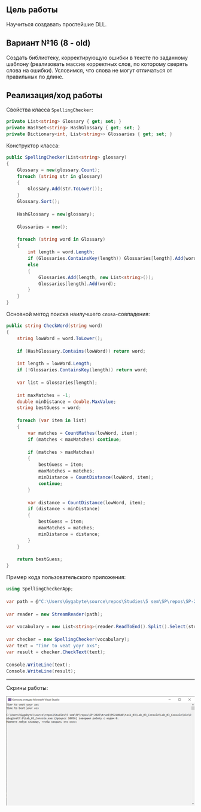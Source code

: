 ## Цель работы
Научиться создавать простейшие DLL.
## Вариант №16 (8 - old)
Создать библиотеку, корректирующую ошибки в тексте по заданному шаблону (реализовать массив корректных слов, по которому сверять слова на ошибки). Условимся, что слова не могут отличаться от правильных по длине.
## Реализация/ход работы
Свойства класса `SpellingChecker`:
```C#
private List<string> Glossary { get; set; }
private HashSet<string> HashGlossary { get; set; }
private Dictionary<int, List<string>> Glossaries { get; set; }
```
Конструктор класса:
```C#
public SpellingChecker(List<string> glossary)
{
    Glossary = new(glossary.Count);
    foreach (string str in glossary)
    {
        Glossary.Add(str.ToLower());
    }
    Glossary.Sort();

    HashGlossary = new(glossary);

    Glossaries = new();

    foreach (string word in Glossary)
    {
        int length = word.Length;
        if (Glossaries.ContainsKey(length)) Glossaries[length].Add(word);
        else
        {
            Glossaries.Add(length, new List<string>());
            Glossaries[length].Add(word);
        }
    }
}
```
Основной метод поиска наилучшего `слова`-совпадения:
```C#
public string CheckWord(string word)
{
    string lowWord = word.ToLower();

    if (HashGlossary.Contains(lowWord)) return word;

    int length = lowWord.Length;
    if (!Glossaries.ContainsKey(length)) return word;

    var list = Glossaries[length];

    int maxMatches = -1;
    double minDistance = double.MaxValue;
    string bestGuess = word;

    foreach (var item in list)
    {
        var matches = CountMathes(lowWord, item);
        if (matches < maxMatches) continue;

        if (matches > maxMatches)
        {
            bestGuess = item;
            maxMatches = matches;
            minDistance = CountDistance(lowWord, item);
            continue;
        }

        var distance = CountDistance(lowWord, item);
        if (distance < minDistance)
        {
            bestGuess = item;
            maxMatches = matches;
            minDistance = distance;
        }
    }

    return bestGuess;
}
```
Пример кода пользовательского приложения:
```C#
using SpellingCheckerApp;

var path = @"C:\Users\Gygabyte\source\repos\Studies\5 sem\SP\repos\SP-2023\trunk\PO210640\task_03\Lab_03_Console\Lab_03_Console\Source\5000-words.txt";

var reader = new StreamReader(path);

var vocabulary = new List<string>(reader.ReadToEnd().Split().Select(str => str.Trim()));

var checker = new SpellingChecker(vocabulary);
var text = "Timr to veat yoyr axs";
var result = checker.CheckText(text);

Console.WriteLine(text);
Console.WriteLine(result);
```

---

Скрины работы:

![Example](images/Example.png "Example")